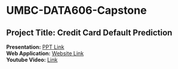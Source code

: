 # UMBC-DATA606-Capstone
<h2>
Project Title: Credit Card Default Prediction  
</h2>
 
**Presentation:** [PPT Link](https://github.com/tejapeddi1/UMBC-DATA606-Capstone/blob/main/docs/Presentation.pdf)  
**Web Application:** [Website Link](https://creditdefaultprediction.streamlit.app)  
**Youtube Video:** [Link](https://youtu.be/jgnT3OSjeBU)  

[]()
